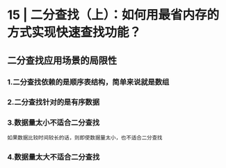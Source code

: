 # 15 | 二分查找（上）：如何用最省内存的方式实现快速查找功能？

## 二分查找应用场景的局限性

### 1.二分查找依赖的是顺序表结构，简单来说就是数组

### 2.二分查找针对的是有序数据

### 3.数据量太小不适合二分查找

```tex
如果数据比较时间较长的话，则即使数据量太小，也不适合二分查找
```

### 4.数据量太大不适合二分查找

